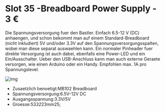 [img]:https://github.com/zerocity/metalabAutomat/raw/master/35/1.jpg

# Slot 35 -Breadboard Power Supply - 3 &euro;

Die Spannungsversorgung fuer den Bastler. Einfach 6.5-12 V (DC) anhaengen, und schon bekommt man auf einem Standard-Breadboard (nicht inkludiert) 5V und/oder 3.3V auf den Spannungsversorgungsspalten, wobei man diese separat auswaehlen kann. Ein normaler Pinheader fuer direkte Versorgung ist auch dabei, ebenfalls eine Power-LED und ein Ein/Ausschalter. Ueber den USB-Anschluss kann man auch externe Geraete versorgen, wie einen Arduino oder ein Handy. Empfohlen max. 1A pro Spannungslevel.

![img]

+ Zusaetzlich benoetigt:MB102 Breadboard
+ Spannungsversorgung:6.5V-12V DC
+ Ausgangsspannung:3.3V/5V
+ Groesse:53*32*23mm25;
